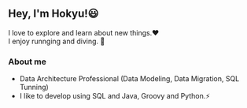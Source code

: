 ## Hey, I'm Hokyu!😃 
I love to explore and learn about new things.❤️ <br>
I enjoy runnging and diving. 🏃

### About me
- Data Architecture Professional (Data Modeling, Data Migration, SQL Tunning)
- I like to develop using SQL and Java, Groovy and Python.⚡

